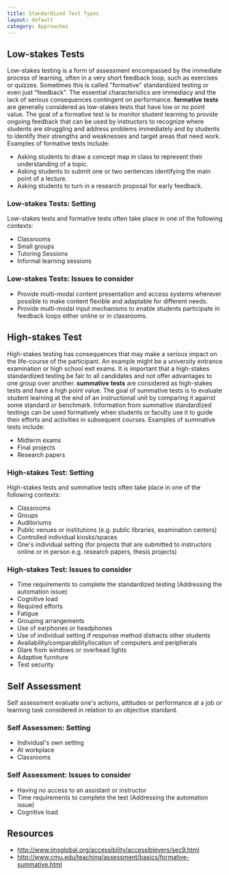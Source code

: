 ```yaml
---
title: Standardized Test Types
layout: default
category: Approaches
---
```


## Low-stakes Tests
Low-stakes testing is a form of assessment encompassed by the immediate process of learning, often in a very short feedback loop, such as exercises or quizzes. Sometimes this is called "formative" standardized testing or even just "feedback". The essential characteristics are immediacy and the lack of serious consequences contingent on performance.
**formative** **tests** are generally considered as low-stakes tests that have low or no point value. The goal of a formative test is to monitor student learning to provide ongoing feedback that can be used by instructors to recognize where students are struggling and address problems immediately and by students to identify their strengths and weaknesses and target areas that need work. Examples of formative tests include:
* Asking students to draw a concept map in class to represent their understanding of a topic.
* Asking students to submit one or two sentences identifying the main point of a lecture.
* Asking students to turn in a research proposal for early feedback.

### Low-stakes Tests: Setting
Low-stakes tests and formative tests often take place in one of the following contexts:
* Classrooms
* Small groups
* Tutoring Sessions
* Informal learning sessions

### Low-stakes Tests: Issues to consider
* Provide multi-modal content presentation and access systems wherever possible to make content flexible and adaptable for different needs.
* Provide multi-modal input mechanisms to enable students participate in feedback loops either online or in classrooms.

## High-stakes Test
High-stakes testing has consequences that may make a serious impact on the life-course of the participant. An example might be a university entrance examination or high school exit exams. It is important that a high-stakes standardized testing be fair to all candidates and not offer advantages to one group over another.
**summative** **tests** are considered as high-stakes tests and have a high point value. The goal of summative tests is to evaluate student learning at the end of an instructional unit by comparing it against some standard or benchmark.  Information from summative standardized testings can be used formatively when students or faculty use it to guide their efforts and activities in subsequent courses. Examples of summative tests include:
* Midterm exams
* Final projects
* Research papers

### High-stakes Test: Setting
High-stakes tests and summative tests often take place in one of the following contexts:
* Classrooms
* Groups
* Auditoriums
* Public venues or institutions (e.g. public libraries, examination centers)
* Controlled individual kiosks/spaces
* One's individual setting (for projects that are submitted to instructors online or in person e.g. research papers, thesis projects)

### High-stakes Test: Issues to consider
* Time requirements to complete the standardized testing (Addressing the automation issue)
* Cognitive load
* Required efforts
* Fatigue
* Grouping arrangements
* Use of earphones or headphones
* Use of individual setting if response method distracts other students
* Availability/comparability/location of computers and peripherals
* Glare from windows or overhead lights
* Adaptive furniture
* Test security

## Self Assessment
Self assessment evaluate one's actions, attitudes or performance at a job or learning task considered in relation to an objective standard.
### Self Assessmen: Setting
* Individual's own setting
* At workplace
* Classrooms
### Self Assessment: Issues to consider
* Having no access to an assistant or instructor
* Time requirements to complete the test (Addressing the automation issue)
* Cognitive load

## Resources
* <a rel="nofollow" target="_blank" class="link-external" href="http://www.imsglobal.org/accessibility/accessiblevers/sec9.html">http://www.imsglobal.org/accessibility/accessiblevers/sec9.html</a>
* <a rel="nofollow" target="_blank" class="link-external" href="http://www.cmu.edu/teaching/assessment/basics/formative-summative.html">http://www.cmu.edu/teaching/assessment/basics/formative-summative.html</a>
